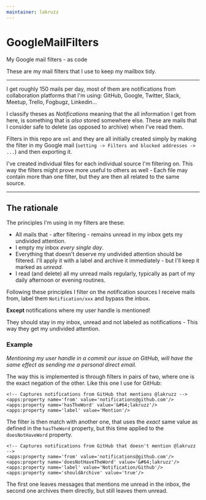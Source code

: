 ```yaml
---
maintainer: lakruzz
---
```


# GoogleMailFilters
My Google mail filters - as code

These are my mail filters that I use to keep my mailbox tidy.

---

I get roughly 150 mails per day, most of them are notifications from collaboration platforms that I'm using: GitHub, Google, Twitter, Slack, Meetup, Trello, Fogbugz, Linkedin...

I classify theses as _Notifications_ meaning that the all information I get from here, is something that is _also_ stored somewhere else. These are mails that I consider safe to delete (as opposed to archive) when I've read them.

Filters in this repo are `xml` and they are all initially created simply by making the filter in my Google mail (`setting -> Filters and blocked addresses -> ...`) and then exporting it.

I've created individual files for each individual source I'm filtering on. This way the filters might prove more useful to others as well - Each file may contain more than one filter, but they are then all related to the same source.

---

## The rationale

The principles I'm using in my filters are these:

* All mails that - after filtering - remains unread in my inbox gets my undivided attention.
* I empty my inbox _every single day_.
* Everything that doesn't deserve my undivided attention should be filtered. I'll apply it with a label and archive it immediately - but I'll keep it marked as _unread_.
* I read (and delete) all my unread mails regularly, typically as part of my daily afternoon or evening routines.

Following these principles I filter on the notification sources I receive mails from, label them `Notification/xxx` and bypass the inbox.

__Except__  notifications where my user handle is mentioned!

They should stay in my inbox, unread and not labeled as notifications - This way they get my undivided attention.

### Example

_Mentioning my user handle in a commit our issue on GitHub, will have the same effect as sending me a personal direct email._

The way this is implemented is through filters in pairs of two, where one is the exact negation of the other. Like this one I use for GitHub:

    <!-- Captures notifications from GitHub that mentions @lakruzz -->
    <apps:property name='from' value='notifications@github.com'/>
    <apps:property name='hasTheWord' value='&#64;lakruzz'/>
    <apps:property name='label' value='Mention'/>

The filter is then match with another one, that uses the _exact_ same value as defined in the `hasTheWord` property, but this time applied to the `doesNotHaveWord` property.

    <!-- Captures notifications from GitHub that doesn't mention @lakruzz -->
    <apps:property name='from' value='notifications@github.com'/>
    <apps:property name='doesNotHaveTheWord' value='&#64;lakruzz'/>
    <apps:property name='label' value='Notification/Github'/>
    <apps:property name='shouldArchive' value='true'/>

The first one leaves messages that mentions me unread in the inbox, the second one archives them directly, but still leaves them unread.
